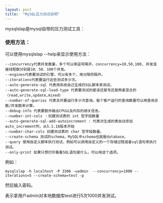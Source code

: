 ```yaml
---
layout: post
title:  "MySQL压力测试说明"
---
```


mysqlslap是mysql自带的压力测试工具：

### 使用方法：

可以使用mysqlslap --help来显示使用方法：

    --concurrency代表并发数量，多个可以用逗号隔开，concurrency=10,50,100, 并发连接线程数分别是10、50、100个并发。
    --engines代表要测试的引擎，可以有多个，用分隔符隔开。
    --iterations代表要运行这些测试多少次。
    --auto-generate-sql 代表用系统自己生成的SQL脚本来测试。
    --auto-generate-sql-load-type 代表要测试的是读还是写还是两者混合的（read,write,update,mixed）
    --number-of-queries 代表总共要运行多少次查询。每个客户运行的查询数量可以用查询总数/并发数来计算。
    --debug-info 代表要额外输出CPU以及内存的相关信息。
    --number-int-cols ：创建测试表的 int 型字段数量
    --auto-generate-sql-add-autoincrement : 代表对生成的表自动添加auto_increment列，从5.1.18版本开始
    --number-char-cols 创建测试表的 char 型字段数量。
    --create-schema 测试的schema，MySQL中schema也就是database。
    --query 使用自定义脚本执行测试，例如可以调用自定义的一个存储过程或者sql语句来执行测试。
    --only-print 如果只想打印看看SQL语句是什么，可以用这个选项。
    

例如：

	mysqlslap -h localhost -P 3306 -uadmin  --concurrency=1000 --iterations=5 --create-schema=test -p

然后输入密码。

表示拿用户admin对本地数据库test进行5次1000并发测试。
